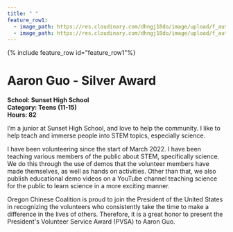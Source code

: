 ```yaml
---
title: " "
feature_row1:
  - image_path: https://res.cloudinary.com/dhngj18do/image/upload/f_auto,q_auto/v1/images/pvsa/2023_Aaron_Guo
  - image_path: https://res.cloudinary.com/dhngj18do/image/upload/f_auto,q_auto/v1/images/activities/year_2023
---
```


{% include feature_row id="feature_row1"%}

# Aaron Guo - Silver Award

**School: Sunset High School**  
**Category: Teens (11-15)**  
**Hours: 82**  

I’m a junior at Sunset High School, and love to help the community. I like to help teach and immerse people into STEM topics, especially science.

I have been volunteering since the start of March 2022. I have been teaching various members of the public about STEM, specifically science. We do this through the use of demos that the volunteer members have made themselves, as well as hands on activities. Other than that, we also publish educational demo videos on a YouTube channel teaching science for the public to learn science in a more exciting manner.

Oregon Chinese Coalition is proud to join the President of the United States in recognizing the volunteers who consistently take the time to make a difference in the lives of others. Therefore, it is a great honor to present the President's Volunteer Service Award (PVSA) to Aaron Guo.
